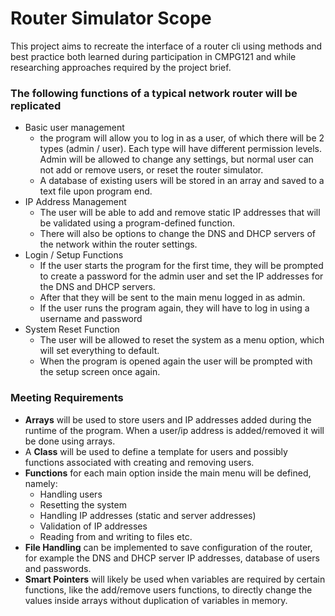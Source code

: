 # Router Simulator Scope
This project aims to recreate the interface of a router cli using methods and best practice both learned during participation in CMPG121 and while researching approaches required by the project brief.

### The following functions of a typical network router will be replicated
- Basic user management
  - the program will allow you to log in as a user, of which there will be 2 types (admin / user). Each type will have different permission levels. Admin will be allowed to change any settings, but normal user can not add or remove users, or reset the router simulator.
  - A database of existing users will be stored in an array and saved to a text file upon program end.
- IP Address Management
  - The user will be able to add and remove static IP addresses that will be validated using a program-defined function.
  - There will also be options to change the DNS and DHCP servers of the network within the router settings.
- Login / Setup Functions
  - If the user starts the program for the first time, they will be prompted to create a password for the admin user and set the IP addresses for the DNS and DHCP servers.
  - After that they will be sent to the main menu logged in as admin.
  - If the user runs the program again, they will have to log in using a username and password
- System Reset Function
  - The user will be allowed to reset the system as a menu option, which will set everything to default.
  - When the program is opened again the user will be prompted with the setup screen once again.

### Meeting Requirements
- **Arrays** will be used to store users and IP addresses added during the runtime of the program. When a user/ip address is added/removed it will be done using arrays.
- A **Class** will be used to define a template for users and possibly functions associated with creating and removing users.
- **Functions** for each main option inside the main menu will be defined, namely:
  - Handling users
  - Resetting the system
  - Handling IP addresses (static and server addresses)
  - Validation of IP addresses
  - Reading from and writing to files etc.
- **File Handling** can be implemented to save configuration of the router, for example the DNS and DHCP server IP addresses, database of users and passwords.
- **Smart Pointers** will likely be used when variables are required by certain functions, like the add/remove users functions, to directly change the values inside arrays without duplication of variables in memory.
